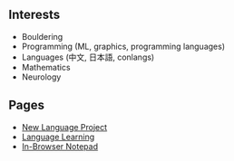 ## Interests

* Bouldering
* Programming (ML, graphics, programming languages)
* Languages (中文, 日本語, conlangs)
* Mathematics
* Neurology

## Pages

* [New Language Project](https://garbaz.github.io/NewLanguageProject/)
* [Language Learning](https://garbaz.github.io/LanguageLearning/)
* [In-Browser Notepad](https://garbaz.github.io/inbrowser_notepad/)
